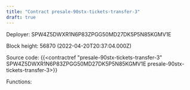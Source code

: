 ```yaml
---
title: "Contract presale-90stx-tickets-transfer-3"
draft: true
---
```

Deployer: SPW4Z5DWXR1N6P83ZPGG50MD27DK5P5N85KGMV1E


 



Block height: 56870 (2022-04-20T20:37:04.000Z)

Source code: {{<contractref "presale-90stx-tickets-transfer-3" SPW4Z5DWXR1N6P83ZPGG50MD27DK5P5N85KGMV1E presale-90stx-tickets-transfer-3>}}

Functions:


